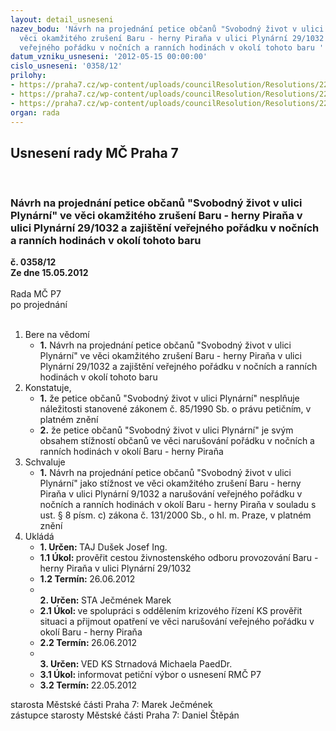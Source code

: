 ```yaml
---
layout: detail_usneseni
nazev_bodu: 'Návrh na projednání petice občanů "Svobodný život v ulici Plynární" ve
  věci okamžitého zrušení Baru - herny Piraňa v ulici Plynární 29/1032 a zajištění
  veřejného pořádku v nočních a ranních hodinách v okolí tohoto baru '
datum_vzniku_usneseni: '2012-05-15 00:00:00'
cislo_usneseni: '0358/12'
prilohy:
- https://praha7.cz/wp-content/uploads/councilResolution/Resolutions/22832/27-12-petice_plyn%c3%a1rn%c3%ad.pdf
- https://praha7.cz/wp-content/uploads/councilResolution/Resolutions/22832/27-12-obecn%c4%9b_z%c3%a1vazn%c3%a1_vyhl%c3%a1%c5%a1ka_13_2010.doc
- https://praha7.cz/wp-content/uploads/councilResolution/Resolutions/22832/27-12-z%c3%a1kon_o_pr%c3%a1vu_peti%c4%8dn%c3%adm.doc
organ: rada
---
```

<div id="ucUsn_pList" class="usn">
	<span><h2>Usnesení rady MČ Praha 7 </h2>
<br></span><div class="standBody">
<span><h3>Návrh na projednání petice občanů "Svobodný život v ulici Plynární" ve věci okamžitého zrušení Baru - herny Piraňa v ulici Plynární 29/1032 a zajištění veřejného pořádku v nočních a ranních hodinách v okolí tohoto baru </h3></span><div class="center">
		<strong>č. 0358/12</strong><br>
	</div>
<div class="center">
		<strong>Ze dne 15.05.2012</strong><br><br>
	</div>Rada MČ P7<br> po projednání<br><br><ol>
<li>Bere na vědomí<ul><li>
<strong>1.</strong> Návrh na projednání petice občanů "Svobodný život v ulici Plynární" ve věci okamžitého zrušení Baru - herny Piraňa v ulici Plynární 29/1032 a zajištění veřejného pořádku v nočních a ranních hodinách v okolí tohoto baru</li></ul>
</li>
<li>Konstatuje,<ul>
<li>
<strong>1.</strong> že petice občanů "Svobodný život v ulici Plynární" nesplňuje náležitosti stanovené zákonem č. 85/1990 Sb. o právu petičním, v platném znění </li>
<li>
<strong>2.</strong> že petice občanů "Svobodný život v ulici Plynární" je svým obsahem stížností občanů ve věci narušování pořádku v nočních a ranních hodinách v okolí Baru - herny Piraňa</li>
</ul>
</li>
<li>Schvaluje<ul><li>
<strong>1.</strong> Návrh na projednání petice občanů "Svobodný život v ulici Plynární" jako stížnost ve věci okamžitého zrušení Baru - herny Piraňa v ulici Plynární 9/1032 a narušování veřejného pořádku v nočních a ranních hodinách v okolí Baru - herny Piraňa v souladu s ust. § 8 písm. c) zákona č. 131/2000 Sb., o hl. m. Praze, v platném znění </li></ul>
</li>
<li>Ukládá<ul>
<li>
<strong>1. Určen: </strong>TAJ Dušek Josef Ing.</li>
<li>
<strong>1.1 Úkol: </strong>prověřit cestou živnostenského odboru provozování Baru - herny Piraňa v ulici Plynární 29/1032  </li>
<li>
<strong>1.2 Termín: </strong>26.06.2012</li>
<li>
<strong><br>2. Určen: </strong>STA Ječmének Marek</li>
<li>
<strong>2.1 Úkol: </strong>ve spolupráci s oddělením krizového řízení KS prověřit situaci a přijmout opatření ve věci narušování veřejného pořádku v okolí Baru - herny Piraňa</li>
<li>
<strong>2.2 Termín: </strong>26.06.2012</li>
<li>
<strong><br>3. Určen: </strong>VED KS Strnadová Michaela PaedDr.</li>
<li>
<strong>3.1 Úkol: </strong>informovat petiční výbor o usnesení RMČ P7 </li>
<li>
<strong>3.2 Termín: </strong>22.05.2012</li>
</ul>
</li>
</ol>starosta Městské části Praha 7: Marek Ječmének<br>zástupce starosty Městské části Praha 7: Daniel Štěpán 
</div>
</div>